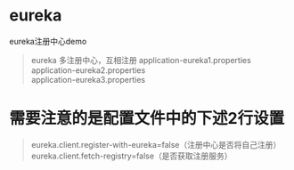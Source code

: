 # eureka
eureka注册中心demo
> eureka 多注册中心，互相注册
application-eureka1.properties <br/>
application-eureka2.properties <br/>
application-eureka3.properties <br/>
# 需要注意的是配置文件中的下述2行设置
> eureka.client.register-with-eureka=false（注册中心是否将自己注册）<br/>
  eureka.client.fetch-registry=false（是否获取注册服务）
